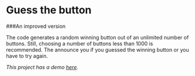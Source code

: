 # Guess the button

###An improved version

The code generates a random winning button out of an unlimited number of buttons. Still, choosing a number of buttons less than 1000 is recommended. The announce you if you guessed the winning button or you have to try again.

*This project has a demo [here](https://vladmrn.github.io/guess-the-button-unlimited/).*